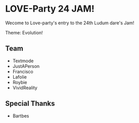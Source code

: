 LOVE-Party 24 JAM!
==================

Wecome to Love-party's entry to the 24th Ludum dare's Jam!

Theme: Evolution!


## Team
 * Textmode
 * JustAPerson
 * Francisco
 * Lafolie
 * Roybie
 * VividReality

## Special Thanks
 * Bartbes

